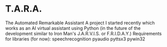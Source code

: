 # T.A.R.A.
The Automated Remarkable Assistant  A project I started recently which works as an AI virtual assistant using Python (in the future of the development similar to Iron Man's J.A.R.V.I.S. or F.R.I.D.A.Y.)  Requirements for libraries (for now):  speechrecognition pyaudio pyttsx3 pywin32
